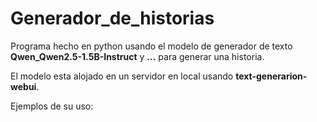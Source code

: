 # Generador_de_historias
Programa hecho en python usando el modelo de generador de texto **Qwen_Qwen2.5-1.5B-Instruct** y **...** para generar una historia. 

El modelo esta alojado en un servidor en local usando **text-generarion-webui**.

Ejemplos de su uso:


